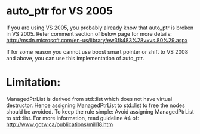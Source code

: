 auto_ptr for VS 2005
======================

If you are using VS 2005, you probably already know that auto_ptr is broken 
in VS 2005. Refer comment section of below page for more details:
http://msdn.microsoft.com/en-us/library/ew3fk483%28v=vs.80%29.aspx

If for some reason you cannot use boost smart pointer or shift to VS 2008 
and above, you can use this implementation of auto_ptr.

Limitation:
============
ManagedPtrList is derived from std::list which does not have virtual destructor. Hence assigning ManagedPtrList to std::list to free the nodes should be avoided. To keep the rule simple: Avoid assigning ManagedPtrList to std::list. For more information, read guideline #4 of:
http://www.gotw.ca/publications/mill18.htm
